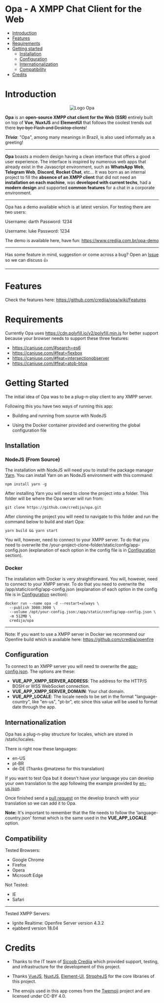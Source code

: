 # Opa - A XMPP Chat Client for the Web

- [Introduction](#introduction)
- [Features](#features)
- [Requirements](#requirements)
- [Getting started](#getting-started)
  - [Installation](#installation)
  - [Configuration](#configuration)
  - [Internationalization](#internationalization)
  - [Compatibility](#compatibility)
- [Credits](#credits)

# Introduction

<p align="center">
  <img src="https://i.imgur.com/eQsT8zn.png" alt="Logo Opa"/>
</p>

**Opa** is an **open-source XMPP chat client for the Web (SSR)** entirely built on top of **Vue**, **NuxtJS** and **ElementUI** that follows the coolest trends out there ~~bye bye Flash and Desktop clients~~! 

_**Trivia**_: "Opa", among many meanings in Brazil, is also used informally as a greeting!

---

**Opa** boasts a modern design having a clean interface that offers a good user experience. The interface is inspired by numerous web apps that already exist in the Javascript environment, such as **WhatsApp Web**, **Telegram Web**, **Discord**, **Rocket Chat**, etc... It was born as an internal project to fill the **absence of an XMPP client** that did not need an **installation on each machine**, was **developed with current techs**, had a **modern design** and supported **common features** for a chat in a corporate environment.

---

Opa has a demo available which is at latest version. For testing there are two users:

Username: darth
Password: 1234

Username: luke
Password: 1234

The demo is available here, have fun: https://www.credija.com.br/opa-demo

---

Has some feature in mind, suggestion or come across a bug? Open an [Issue](https://github.com/credija/opa/issues) so we can discuss 👍

---

# Features

Check the features here: https://github.com/credija/opa/wiki/Features

# Requirements
Currently Opa uses https://cdn.polyfill.io/v2/polyfill.min.js for better support because your browser needs to support these three features:
- https://caniuse.com/#search=es6
- https://caniuse.com/#feat=flexbox
- https://caniuse.com/#feat=intersectionobserver
- https://caniuse.com/#feat=atob-btoa

# Getting Started

The initial idea of Opa was to be a plug-n-play client to any XMPP server.

Following this you have two ways of running this app:

- Building and running from source with NodeJS

- Using the Docker container provided and overwriting the global configuration file

## Installation
### NodeJS (From Source)
The installation with NodeJS will need you to install the package manager [Yarn](https://yarnpkg.com/pt-BR/). You can install Yarn on an NodeJS environment with this command:
```
npm install yarn -g
```
After installing Yarn you will need to clone the project into a folder. This folder will be where the Opa server will run from:
```
git clone https://github.com/credija/opa.git
```
After clonning the project you will need to navigate to this folder and run the command below to build and start Opa:
```
yarn build && yarn start
```

You will, however, need to connect to your XMPP server. To do that you need to overwrite the /your-project-clone-folder/static/config/app-config.json (explanation of each option in the config file is in [Configuration](#configuration) section).

### Docker

The installation with Docker is very straightforward. You will, however, need to connect to your XMPP server. To do that you need to overwrite the /app/static/config/app-config.json (explanation of each option in the config file is in [Configuration](#configuration) section):
```
docker run --name opa -d --restart=always \
  --publish 3000:3000 \
  --volume /opt/your-config.json:/app/static/config/app-config.json \
  -m 512MB \
  credija/opa
```
___
Note: If you want to use a XMPP server in Docker we recommend our Openfire build which is available here: https://github.com/credija/openfire

## Configuration

To connect to an XMPP server you will need to overwrite the [app-config.json](https://github.com/credija/opa/blob/master/static/config/app-config.json). The options are these:
- **VUE_APP_XMPP_SERVER_ADDRESS**: The address for the HTTP/S BOSH or WSS WebSocket connection.
- **VUE_APP_XMPP_SERVER_DOMAIN**: Your chat domain.
- **VUE_APP_LOCALE**: The locale needs to be set in the format "language-country", like "en-us", "pt-br", etc since this value will be used to format date through the app.

## Internationalization

Opa has a plug-n-play structure for locales, which are stored in /static/locales. 

There is right now these languages:

- en-US
- pt-BR
- de-DE (Thanks @matzeso for this translation)

If you want to test Opa but it doesn't have your language you can develop your own translation to the app following the example provided by [en-us.json](https://github.com/credija/opa/blob/master/static/locales/en-us.json). 

Once finished send a [pull request](https://github.com/credija/opa/pulls) on the develop branch with your translation so we can add it to Opa.

**Note:** It's important to remember that the file needs to follow the 'language-country.json' format which is the same used in the **VUE_APP_LOCALE** option.

## Compatibility

Tested Browsers:
- Google Chrome
- Firefox
- Opera
- Microsoft Edge

Not Tested:
- IE
- Safari

____

Tested XMPP Servers:
- Ignite Realtime: Openfire Server version 4.3.2
- ejabberd version 18.04

# Credits

- Thanks to the IT team of [Sicoob Credija](https://credija.com.br) which provided support, testing, and infrastructure for the development of this project.

- Thanks [VueJS](https://github.com/vuejs/vue), [NuxtJS](https://github.com/nuxt/nuxt.js/), [Element-UI](https://github.com/ElemeFE/element),  [StropheJS](https://github.com/strophe/strophejs) for the core libraries of this project.

- The emojis used in this app comes from the [Twemoji](https://github.com/twitter/twemoji) project and are licensed under CC-BY 4.0.
